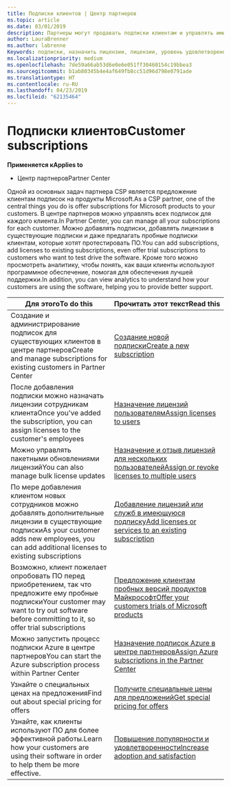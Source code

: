 ```yaml
---
title: Подписки клиентов | Центр партнеров
ms.topic: article
ms.date: 03/01/2019
description: Партнеры могут продавать подписки клиентам и управлять ими в Центре партнеров.
author: LauraBrenner
ms.author: labrenne
Keywords: подписки, назначить лицензии, лицензии, уровень удовлетворенности клиентов, подписок Azure
ms.localizationpriority: medium
ms.openlocfilehash: 7de59a66ab53d6e0e6e051ff30460154c19bbea3
ms.sourcegitcommit: b1ab80345b4e4af649fb8cc51d96d798e0791ade
ms.translationtype: HT
ms.contentlocale: ru-RU
ms.lasthandoff: 04/23/2019
ms.locfileid: "62135464"
---
```

# <a name="customer-subscriptions"></a><span data-ttu-id="36057-104">Подписки клиентов</span><span class="sxs-lookup"><span data-stu-id="36057-104">Customer subscriptions</span></span>

<span data-ttu-id="36057-105">**Применяется к**</span><span class="sxs-lookup"><span data-stu-id="36057-105">**Applies to**</span></span>

-  <span data-ttu-id="36057-106">Центр партнеров</span><span class="sxs-lookup"><span data-stu-id="36057-106">Partner Center</span></span>

<span data-ttu-id="36057-107">Одной из основных задач партнера CSP является предложение клиентам подписок на продукты Microsoft.</span><span class="sxs-lookup"><span data-stu-id="36057-107">As a CSP partner, one of the central things you do is offer subscriptions for Microsoft products to your customers.</span></span> <span data-ttu-id="36057-108">В центре партнеров можно управлять всех подписок для каждого клиента.</span><span class="sxs-lookup"><span data-stu-id="36057-108">In Partner Center, you can manage all your subscriptions for each customer.</span></span> <span data-ttu-id="36057-109">Можно добавлять подписки, добавлять лицензии в существующие подписки и даже предлагать пробные подписки клиентам, которые хотят протестировать ПО.</span><span class="sxs-lookup"><span data-stu-id="36057-109">You can add subscriptions, add licenses to existing subscriptions, even offer trial subscriptions to customers who want to test drive the software.</span></span> <span data-ttu-id="36057-110">Кроме того можно просмотреть аналитику, чтобы понять, как ваши клиенты используют программное обеспечение, помогая для обеспечения лучшей поддержки.</span><span class="sxs-lookup"><span data-stu-id="36057-110">In addition, you can view analytics to understand how your customers are using the software, helping you to provide better support.</span></span>

|<span data-ttu-id="36057-111">**Для этого**</span><span class="sxs-lookup"><span data-stu-id="36057-111">**To do this**</span></span>   |<span data-ttu-id="36057-112">**Прочитать этот текст**</span><span class="sxs-lookup"><span data-stu-id="36057-112">**Read this**</span></span>   |
|----------------------|:----------------------|
|<span data-ttu-id="36057-113">Создание и администрирование подписок для существующих клиентов в центре партнеров</span><span class="sxs-lookup"><span data-stu-id="36057-113">Create and manage subscriptions for existing customers in Partner Center</span></span>|[<span data-ttu-id="36057-114">Создание новой подписки</span><span class="sxs-lookup"><span data-stu-id="36057-114">Create a new subscription</span></span>](create-a-new-subscription.md)|
|<span data-ttu-id="36057-115">После добавления подписки можно назначать лицензии сотрудникам клиента</span><span class="sxs-lookup"><span data-stu-id="36057-115">Once you've added the subscription, you can assign licenses to the customer's employees</span></span>  |[<span data-ttu-id="36057-116">Назначение лицензий пользователям</span><span class="sxs-lookup"><span data-stu-id="36057-116">Assign licenses to users</span></span>](assign-licenses-to-users.md)|
|<span data-ttu-id="36057-117">Можно управлять пакетными обновлениями лицензий</span><span class="sxs-lookup"><span data-stu-id="36057-117">You can also manage bulk license updates</span></span>   |[<span data-ttu-id="36057-118">Назначение и отзыв лицензий для нескольких пользователей</span><span class="sxs-lookup"><span data-stu-id="36057-118">Assign or revoke licenses to multiple users</span></span>](bulk-license-provisioning-for-multiple-users.md)|
|<span data-ttu-id="36057-119">По мере добавления клиентом новых сотрудников можно добавлять дополнительные лицензии в существующие подписки</span><span class="sxs-lookup"><span data-stu-id="36057-119">As your customer adds new employees, you can add additional licenses to existing subscriptions</span></span>   |[<span data-ttu-id="36057-120">Добавление лицензий или служб в имеющуюся подписку</span><span class="sxs-lookup"><span data-stu-id="36057-120">Add licenses or services to an existing subscription</span></span>](add-licenses-or-services-to-an-existing-subscription.md)|
|<span data-ttu-id="36057-121">Возможно, клиент пожелает опробовать ПО перед приобретением, так что предложите ему пробные подписки</span><span class="sxs-lookup"><span data-stu-id="36057-121">Your customer may want to try out software before committing to it, so offer trial subscriptions</span></span>    |[<span data-ttu-id="36057-122">Предложение клиентам пробных версий продуктов Майкрософт</span><span class="sxs-lookup"><span data-stu-id="36057-122">Offer your customers trials of Microsoft products</span></span>](offer-your-customers-trials-of-microsoft-products.md)|
|<span data-ttu-id="36057-123">Можно запустить процесс подписки Azure в центре партнеров</span><span class="sxs-lookup"><span data-stu-id="36057-123">You can start the Azure subscription process within Partner Center</span></span>   |[<span data-ttu-id="36057-124">Назначение подписок Azure в центре партнеров</span><span class="sxs-lookup"><span data-stu-id="36057-124">Assign Azure subscriptions in the Partner Center</span></span>](assign-azure-subscriptions.md)|
|<span data-ttu-id="36057-125">Узнайте о специальных ценах на предложения</span><span class="sxs-lookup"><span data-stu-id="36057-125">Find out about special pricing for offers</span></span>   |[<span data-ttu-id="36057-126">Получите специальные цены для предложений</span><span class="sxs-lookup"><span data-stu-id="36057-126">Get special pricing for offers</span></span>](get-special-pricing-for-offers.md)|
|<span data-ttu-id="36057-127">Узнайте, как клиенты используют ПО для более эффективной работы.</span><span class="sxs-lookup"><span data-stu-id="36057-127">Learn how your customers are using their software in order to help them be more effective.</span></span>   | [<span data-ttu-id="36057-128">Повышение популярности и удовлетворенности</span><span class="sxs-lookup"><span data-stu-id="36057-128">Increase adoption and satisfaction</span></span>](increasing-adoption-and-satisfaction.md)   | 

































 

 



